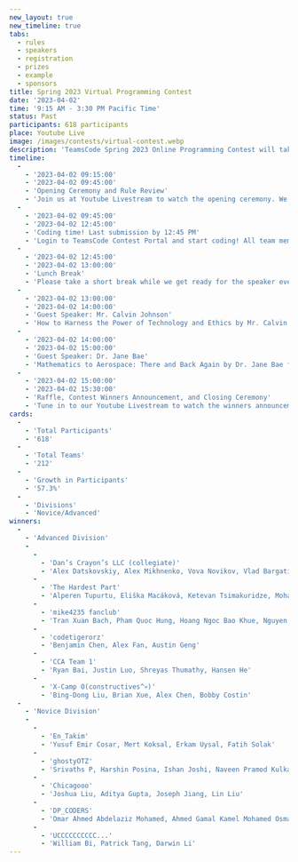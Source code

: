 ```yaml
---
new_layout: true
new_timeline: true
tabs:
  - rules
  - speakers
  - registration
  - prizes
  - example
  - sponsors
title: Spring 2023 Virtual Programming Contest
date: '2023-04-02'
time: '9:15 AM - 3:30 PM Pacific Time'
status: Past
participants: 618 participants
place: Youtube Live
image: /images/contests/virtual-contest.webp
description: 'TeamsCode Spring 2023 Online Programming Contest will take place on Sunday, April 2nd, from 9:15 AM to 3:30 PM (Pacific Time) through a Youtube livestream! Computer science students are welcomed to join this competitive programming experience! Teams of up to 4 students will spend 3 hours solving interesting algorithmic problems. There will be two divisions: Novice and Advanced. Thousands of dollars worth of prizes will be given out, including placement awards, raffle prizes, and more! Only pre-college participants are eligible for prizes.'
timeline:
  -
    - '2023-04-02 09:15:00'
    - '2023-04-02 09:45:00'
    - 'Opening Ceremony and Rule Review'
    - 'Join us at Youtube Livestream to watch the opening ceremony. We will also be going over the rules of the contest.'
  -
    - '2023-04-02 09:45:00'
    - '2023-04-02 12:45:00'
    - 'Coding time! Last submission by 12:45 PM'
    - 'Login to TeamsCode Contest Portal and start coding! All team members can submit solutions and get instant feedbacks until 12:45 PM.'
  -
    - '2023-04-02 12:45:00'
    - '2023-04-02 13:00:00'
    - 'Lunch Break'
    - 'Please take a short break while we get ready for the speaker events. If you need, feel free to eat lunch while listening to the speakers.'
  -
    - '2023-04-02 13:00:00'
    - '2023-04-02 14:00:00'
    - 'Guest Speaker: Mr. Calvin Johnson'
    - 'How to Harness the Power of Technology and Ethics by Mr. Calvin Johnson.'
  -
    - '2023-04-02 14:00:00'
    - '2023-04-02 15:00:00'
    - 'Guest Speaker: Dr. Jane Bae'
    - 'Mathematics to Aerospace: There and Back Again by Dr. Jane Bae from Caltech.'
  -
    - '2023-04-02 15:00:00'
    - '2023-04-02 15:30:00'
    - 'Raffle, Contest Winners Announcement, and Closing Ceremony'
    - 'Tune in to our Youtube Livestream to watch the winners announcement, raffle, and our final closing ceremony.'
cards:
  -
    - 'Total Participants'
    - '618'
  -
    - 'Total Teams'
    - '212'
  -
    - 'Growth in Participants'
    - '57.3%'
  -
    - 'Divisions'
    - 'Novice/Advanced'
winners:
  -
    - 'Advanced Division'
    -
      -
        - 'Dan’s Crayon’s LLC (collegiate)'
        - 'Alex Datskovskiy, Alex Mikhnenko, Vova Novikov, Vlad Bargatin'
      -
        - 'The Hardest Part'
        - 'Alperen Tupurtu, Eliška Macáková, Ketevan Tsimakuridze, Mohamed Bakry'
      -
        - 'mike4235 fanclub'
        - 'Tran Xuan Bach, Pham Quoc Hung, Hoang Ngoc Bao Khue, Nguyen Quang Minh'
      -
        - 'codetigerorz'
        - 'Benjamin Chen, Alex Fan, Austin Geng'
      -
        - 'CCA Team 1'
        - 'Ryan Bai, Justin Luo, Shreyas Thumathy, Hansen He'
      -
        - 'X-Camp O(constructives^💀)'
        - 'Bing-Dong Liu, Brian Xue, Alex Chen, Bobby Costin'
  -
    - 'Novice Division'
    -
      -
        - 'En_Takim'
        - 'Yusuf Emir Cosar, Mert Koksal, Erkam Uysal, Fatih Solak'
      -
        - 'ghostyOTZ'
        - 'Srivaths P, Harshin Posina, Ishan Joshi, Naveen Pramod Kulkarni'
      -
        - 'Chicagooo'
        - 'Joshua Liu, Aditya Gupta, Joseph Jiang, Lin Liu'
      -
        - 'DP_CODERS'
        - 'Omar Ahmed Abdelaziz Mohamed, Ahmed Gamal Kamel Mohamed Osman'
      -
        - 'UCCCCCCCCCC...'
        - 'William Bi, Patrick Tang, Darwin Li'
---
```


